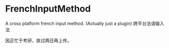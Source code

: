 # FrenchInputMethod
A cross platform french input method. (Actually just a plugin) 跨平台法语输入法

因正忙于考研，故过两日再上传。
